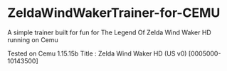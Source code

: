 # ZeldaWindWakerTrainer-for-CEMU
A simple trainer built for fun for The Legend Of Zelda Wind Waker HD running on Cemu

Tested on Cemu 1.15.15b
Title : Zelda Wind Waker HD (US v0) [0005000-10143500]
